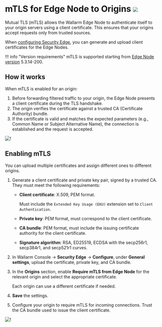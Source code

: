 # mTLS for Edge Node to Origins <a href="../../../../about-wallarm/subscription-plans/#security-edge-paid-plan"><img src="../../../../images/security-edge-tag.svg" style="border: none;"></a>

Mutual TLS (mTLS) allows the Wallarm Edge Node to authenticate itself to your origin servers using a client certificate. This ensures that your origins accept requests only from trusted sources.

When [configuring Security Edge](deployment.md), you can generate and upload client certificates for the Edge Nodes.

!!! info "Version requirements"
    mTLS is supported starting from [Edge Node version](upgrade-and-management.md#upgrading-the-edge-inline) 5.3.14-200.

## How it works

When mTLS is enabled for an origin:

1. Before forwarding filtered traffic to your origin, the Edge Node presents a client certificate during the TLS handshake.
1. The origin verifies the certificate against a trusted CA (Certificate Authority) bundle.
1. If the certificate is valid and matches the expected parameters (e.g., Common Name or Subject Alternative Name), the connection is established and the request is accepted.

![!](../../../images/waf-installation/security-edge/inline/mtls-logic.png)

## Enabling mTLS

You can upload multiple certificates and assign different ones to different origins.

1. Generate a client certificate and private key pair, signed by a trusted CA. They must meet the following requirements:

    * **Client certificate**: X.509, PEM format.

        Must include the `Extended Key Usage (EKU)` extension set to `Client Authentication`.
    
    * **Private key**: PEM format, must correspond to the client certificate.
    * **CA bundle**: PEM format, must include the issuing certificate authority for the client certificate.
    * **Signature algorithm**: RSA, ED25519, ECDSA with the secp256r1, secp384r1, and secp521r1 curves.
1. In Wallarm Console → **Security Edge** → **Configure**, under **General settings**, upload the certificate, private key, and CA bundle.
1. In the **Origins** section, enable **Require mTLS from Edge Node** for the relevant origin and select the appropriate certificate.

    Each origin can use a different certificate if needed.
1. **Save** the settings.
1. Configure your origin to require mTLS for incoming connections. Trust the CA bundle used to issue the client certificate.

![!](../../../images/waf-installation/security-edge/inline/mtls-settings-ui.png)
